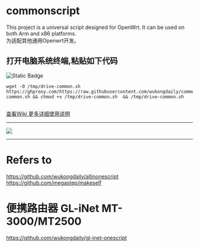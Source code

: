 # commonscript
This project is a universal script designed for OpenWrt. It can be used on both Arm and x86 platforms.<br>
为适配其他通用Openwrt开发。

##  打开电脑系统终端,粘贴如下代码
 ![Static Badge](https://img.shields.io/badge/all%20in%20one%20script-8A2BE2?logo=black&logoColor=black&label=%E7%BB%88%E7%AB%AF)
```
wget -O /tmp/drive-common.sh  https://ghproxy.com/https://raw.githubusercontent.com/wukongdaily/commonscript/master/common/drive-common.sh && chmod +x /tmp/drive-common.sh  && /tmp/drive-common.sh


```

[查看Wiki 更多详细使用说明](https://github.com/wukongdaily/commonscript/wiki/How-to-use)
***

![](https://github.com/wukongdaily/commonscript/blob/master/common/N1.jpg?raw=true)

***

# Refers to
https://github.com/wukongdaily/allinonescript<br>
https://github.com/megastep/makeself

# 便携路由器 GL-iNet MT-3000/MT2500
https://github.com/wukongdaily/gl-inet-onescript


